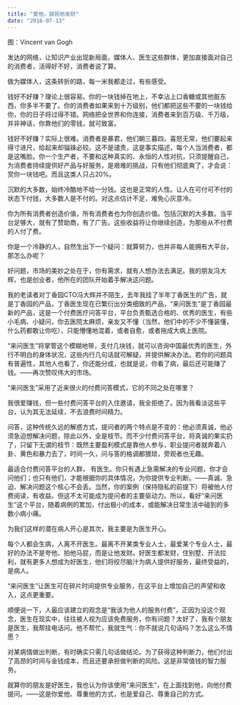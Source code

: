 ```yaml
---
title: "爱他，就祝他发财"
date: "2016-07-13"
---
```


图：Vincent van Gogh

发达的网络，让知识产业出现新局面，媒体人、医生这些群体，更加直接面对自己的消费者，活得好不好，消费者说了算。

做为媒体人，这条转折的路，每一米我都走过，有些感受。  

钱好不好赚？理论上很容易。你的一块钱掉在地上，不幸沾上口香糖或其他脏东西，你多半不要了。你的消费者如果来到十万级别，他们都把这些不要的一块钱给你，你的日子将过得不错。网络把全世界和你连接，消费者来到百万级、千万级，并非神话，你靠他们的零钱，就可致富。

钱好不好赚？实际上很难。消费者是暴君，他们朝三暮四，喜怒无常，他们要起来得寸进尺，给起来却锱铢必较。这不是谴责，这是事实描述，每个人当消费者，都是这嘴脸。你一个生产者，不要和这种真实的、永恒的人性对抗，只须提醒自己，为消费者持续提供好产品与好服务，是艰难的挑战，只有他们彻底爽了，才会说：赏你一块钱吧。而且这类人只占20%。

沉默的大多数，始终冷酷地不给一分钱。这也是正常的人性。让人在可付可不付的状态下付钱，大多数人是不付的。对这点估计不足，难免心灰意冷。

你为所有消费者创造价值，所有消费者也为你创造价值。包括沉默的大多数。当平台足够大，就有了赞助商，有了广告。这些收益将让你继续创造，为那些从不付费的人付了费。

你是一个冷静的人，自然生出下一个疑问：就算努力，也并非每人能拥有大平台，那怎么办呢？

好问题，市场的美妙之处在于，你有需求，就有人想办法去满足。我的朋友冯大辉，也是创业者，他所在的团队开始着手解决这问题。

我的老读者对丁香园CTO冯大辉并不陌生，去年我挂了半年丁香医生的广告，就是丁香园的产品，丁香医生现在已繁衍出分类细致的产品，“来问医生”是丁香园最新的产品，这是一个付费医疗问答平台，平台负责甄选合格的、优秀的医生，有些小毛病、小疑问，你去医院太麻烦，亲友又不懂（当然，他们中的不少不懂装懂，什么药都敢让你吃），只能懵懂地混着，或者自愈，或者拖成大病上医院。

“来问医生”将掌管这个模糊地带，支付几块钱，就可以咨询中国最优秀的医生，外行不明白的身体状况，这些内行几句话就可解疑，并提供解决办法。若你的问题具有普遍性，其他人也看了，你还能分成，也就是说，你看了病，最后还可能赚了钱。——再次赞叹伟大的市场。

“来问医生”采用了近来很火的付费问答模式，它的不同之处在哪里？  

我很爱赚钱，但一些付费问答平台的入住邀请，我全拒绝了。因为我看淡这些平台，认为其无法延续，不去浪费时间精力。

问答，这种传统久远的解惑方式，提问者的两个特点是不变的：他必须真诚，他必须急迫想解决问题，除此以外，全是枝节。而不少付费问答平台，将真诚的果实扔了，只留下无谓的枝节：既然主要盈利模式是靠他人参与，职业提问者就奔着八卦、黄色和暴力去了，时间一久，问与答的格调都猥琐，旁观者也无趣。

最适合付费问答平台的人群， 有医生。你只有遇上急需解决的专业问题，你才会问他们；也只有他们，才能根据你的具体情况，为你提供专业判断。——真诚、急迫、解决问题这个核心不会丢。当然，你的案例（保持隐私的前提下）将被他人付费阅读，有收益。但这不太可能成为提问者的主要驱动力。所以，看好“来问医生”这个平台，随着病例的累加，付出极小的成本，或能解决日常生活中碰到的多数小病小痛。

为我们这样的潜在病人开心是其次，我主要是为医生开心。

每个人都会生病，人离不开医生。最离不开某类专业人士，最爱某个专业人士，最好的办法不是夸他、拍他马屁，而是让他发财。好医生都发财，住别墅、开法拉利，就有更多人想成为好医生，他们将绞尽脑汁为病人提供好服务，最终受益的，是病人。

“来问医生”让医生可在碎片时间提供专业服务，在这平台上增加自己的声望和收入，这点更重要。

顺便说一下，人最应该建立的观念是“我该为他人的服务付费”，正因为没这个观念，医生在现实中，往往被人视为应该免费服务，你有问题？太好了，我有个朋友是医生，我帮挂电话问。他不帮忙，我就生气：你不就说几句话吗？怎么这么不情愿？

对某病情做出判断，有时确实只需几句话做结论。为了获得这种判断力，他们付出了高昂的时间与金钱成本，而且还要承担做判断的风险。这是非常值钱的智力服务。

就算你的朋友是好医生，我也认为你该使用“来问医生”，在上面找到他，向他付费提问。——这是你爱他、尊重他的方式，也是爱自己、尊重自己的方式。

